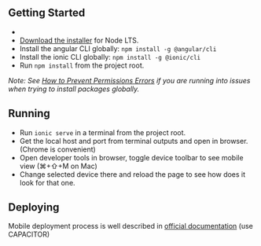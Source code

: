 ## Getting Started
* 
* [Download the installer](https://nodejs.org/) for Node LTS.
* Install the angular CLI globally: `npm install -g @angular/cli`
* Install the ionic CLI globally: `npm install -g @ionic/cli`
* Run `npm install` from the project root.

_Note: See [How to Prevent Permissions Errors](https://docs.npmjs.com/getting-started/fixing-npm-permissions) if you are running into issues when trying to install packages globally._


## Running
* Run `ionic serve` in a terminal from the project root.
* Get the local host and port from terminal outputs and open in browser. (Chrome is convenient)
* Open developer tools in browser, toggle device toolbar to see mobile view (⌘+⇧+M on Mac)
* Change selected device there and reload the page to see how does it look for that one.


## Deploying

Mobile deployment process is well described in [official documentation](https://ionicframework.com/docs/angular/your-first-app/deploying-mobile) (use CAPACITOR)
